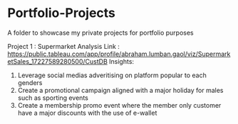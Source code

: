 # Portfolio-Projects
A folder to showcase my private projects for portfolio purposes 

Project 1 : Supermarket Analysis
Link : https://public.tableau.com/app/profile/abraham.lumban.gaol/viz/SupermarketSales_17227589280500/CustDB
Insights:
1. Leverage social medias adveritising on platform popular to each genders
2. Create a promotional campaign aligned with a major holiday for males such as sporting events
3. Create a membership promo event where the member only customer have a major discounts with the use of e-wallet 
